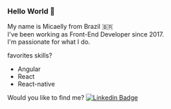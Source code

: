 ### Hello World 💬 

My name is Micaelly from Brazil 🇧🇷 <br/>
I've been working as Front-End Developer since 2017. <br/>
I'm passionate for what I do.

favorites skills?
- Angular
- React
- React-native

Would you like to find me?
[![Linkedin Badge](https://img.shields.io/badge/-LinkedIn-blue?style=flat-square&logo=Linkedin&logoColor=white&link=https://www.linkedin.com/in/micaelly-uchoa-santos-a8417a151/)](https://www.linkedin.com/in/micaelly-uchoa-santos-a8417a151/)
